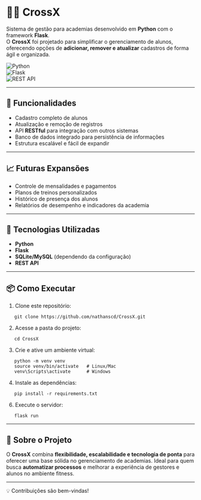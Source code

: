 
# 🏋️‍♂️ CrossX  

Sistema de gestão para academias desenvolvido em **Python** com o framework **Flask**.  
O **CrossX** foi projetado para simplificar o gerenciamento de alunos, oferecendo opções de **adicionar, remover e atualizar** cadastros de forma ágil e organizada.  

![Python](https://img.shields.io/badge/Python-3.10-blue?logo=python)  
![Flask](https://img.shields.io/badge/Flask-2.0-black?logo=flask)  
![REST API](https://img.shields.io/badge/API-RESTful-green)  

---

## 🚀 Funcionalidades
- Cadastro completo de alunos  
- Atualização e remoção de registros  
- API **RESTful** para integração com outros sistemas  
- Banco de dados integrado para persistência de informações  
- Estrutura escalável e fácil de expandir  

---

## 📈 Futuras Expansões
- Controle de mensalidades e pagamentos  
- Planos de treinos personalizados  
- Histórico de presença dos alunos  
- Relatórios de desempenho e indicadores da academia  

---

## 🔧 Tecnologias Utilizadas
- **Python**  
- **Flask**  
- **SQLite/MySQL** (dependendo da configuração)  
- **REST API**  

---
## 📦 Como Executar

1. Clone este repositório:
````
   git clone https://github.com/nathanscd/CrossX.git
````

2. Acesse a pasta do projeto:
````
   cd CrossX
````

3. Crie e ative um ambiente virtual:
````
   python -m venv venv
   source venv/bin/activate   # Linux/Mac
   venv\Scripts\activate      # Windows
   ````

4. Instale as dependências:
````
   pip install -r requirements.txt
````

6. Execute o servidor:
````
   flask run
````
   
---

## 📌 Sobre o Projeto

O **CrossX** combina **flexibilidade, escalabilidade e tecnologia de ponta** para oferecer uma base sólida no gerenciamento de academias.
Ideal para quem busca **automatizar processos** e melhorar a experiência de gestores e alunos no ambiente fitness.

---

💡 Contribuições são bem-vindas!

